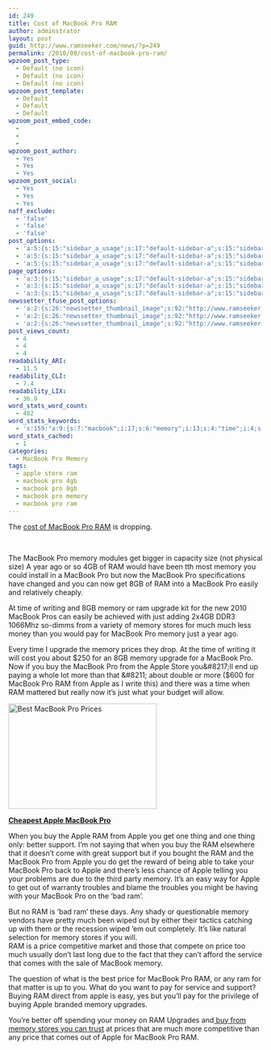 ```yaml
---
id: 249
title: Cost of MacBook Pro RAM
author: adminstrator
layout: post
guid: http://www.ramseeker.com/news/?p=249
permalink: /2010/08/cost-of-macbook-pro-ram/
wpzoom_post_type:
  - Default (no icon)
  - Default (no icon)
  - Default (no icon)
wpzoom_post_template:
  - Default
  - Default
  - Default
wpzoom_post_embed_code:
  - 
  - 
  - 
wpzoom_post_author:
  - Yes
  - Yes
  - Yes
wpzoom_post_social:
  - Yes
  - Yes
  - Yes
naff_exclude:
  - 'false'
  - 'false'
  - 'false'
post_options:
  - 'a:5:{s:15:"sidebar_a_usage";s:17:"default-sidebar-a";s:15:"sidebar_b_usage";s:17:"default-sidebar-b";s:9:"hwa_usage";s:17:"default-headerbar";s:8:"ad_above";s:0:"";s:8:"ad_below";s:0:"";}'
  - 'a:5:{s:15:"sidebar_a_usage";s:17:"default-sidebar-a";s:15:"sidebar_b_usage";s:17:"default-sidebar-b";s:9:"hwa_usage";s:17:"default-headerbar";s:8:"ad_above";s:0:"";s:8:"ad_below";s:0:"";}'
  - 'a:5:{s:15:"sidebar_a_usage";s:17:"default-sidebar-a";s:15:"sidebar_b_usage";s:17:"default-sidebar-b";s:9:"hwa_usage";s:17:"default-headerbar";s:8:"ad_above";s:0:"";s:8:"ad_below";s:0:"";}'
page_options:
  - 'a:3:{s:15:"sidebar_a_usage";s:17:"default-sidebar-a";s:15:"sidebar_b_usage";s:17:"default-sidebar-b";s:9:"hwa_usage";s:17:"default-headerbar";}'
  - 'a:3:{s:15:"sidebar_a_usage";s:17:"default-sidebar-a";s:15:"sidebar_b_usage";s:17:"default-sidebar-b";s:9:"hwa_usage";s:17:"default-headerbar";}'
  - 'a:3:{s:15:"sidebar_a_usage";s:17:"default-sidebar-a";s:15:"sidebar_b_usage";s:17:"default-sidebar-b";s:9:"hwa_usage";s:17:"default-headerbar";}'
newssetter_tfuse_post_options:
  - 'a:2:{s:26:"newssetter_thumbnail_image";s:92:"http://www.ramseeker.com/wp-content/uploads/2010/08/Screen-shot-2011-03-25-at-3.05.45-PM.png";s:24:"newssetter_disable_image";s:4:"true";}'
  - 'a:2:{s:26:"newssetter_thumbnail_image";s:92:"http://www.ramseeker.com/wp-content/uploads/2010/08/Screen-shot-2011-03-25-at-3.05.45-PM.png";s:24:"newssetter_disable_image";s:4:"true";}'
  - 'a:2:{s:26:"newssetter_thumbnail_image";s:92:"http://www.ramseeker.com/wp-content/uploads/2010/08/Screen-shot-2011-03-25-at-3.05.45-PM.png";s:24:"newssetter_disable_image";s:4:"true";}'
post_views_count:
  - 4
  - 4
  - 4
readability_ARI:
  - 11.5
readability_CLI:
  - 7.4
readability_LIX:
  - 36.9
word_stats_word_count:
  - 482
word_stats_keywords:
  - 's:159:"a:9:{s:7:"macbook";i:17;s:6:"memory";i:13;s:4:"time";i:4;s:7:"upgrade";i:3;s:4:"just";i:3;s:6:"stores";i:3;s:5:"apple";i:12;s:7:"support";i:3;s:5:"price";i:4;}";'
word_stats_cached:
  - 1
categories:
  - MacBook Pro Memory
tags:
  - apple store ram
  - macbook pro 4gb
  - macbook pro 8gb
  - macbook pro memory
  - macbook pro ram
---
```

<div style="float: right; margin-right: 5px;">
</div>

<div style="float: right; margin-right: 5px;">
</div>

<div style="float: right; margin-right: 5px;">
</div>

The [cost of MacBook Pro RAM][1] is dropping.

&nbsp;

The MacBook Pro memory modules get bigger in capacity size (not physical size) A year ago or so 4GB of RAM would have been tth most memory you could install in a MacBook Pro but now the MacBook Pro specifications have changed and you can now get 8GB of RAM into a MacBook Pro easily and relatively cheaply.

At time of writing and 8GB memory or ram upgrade kit for the new 2010 MacBook Pros can easily be achieved with just adding 2x4GB DDR3 1066Mhz so-dimms from a variety of memory stores for much much less money than you would pay for MacBook Pro memory just a year ago.

Every time I upgrade the memory prices they drop. At the time of writing it will cost you about $250 for an 8GB memory upgrade for a MacBook Pro. Now if you buy the MacBook Pro from the Apple Store you&#8217;ll end up paying a whole lot more than that &#8211; about double or more ($600 for MacBook Pro RAM from Apple as I write this) and there was a time when RAM mattered but really now it&#8217;s just what your budget will allow.

[<img title="Cheapest Apple MacBook Pro" src="http://www.ramseeker.com/wp-content/uploads/2010/08/Screen-shot-2011-03-25-at-3.05.45-PM.png" alt="Best MacBook Pro Prices" width="294" height="209" />][2]

**[Cheapest Apple MacBook Pro][2]**

When you buy the Apple RAM from Apple you get one thing and one thing only: better support. I&#8217;m not saying that when you buy the RAM elsewhere that it doesn&#8217;t come with great support but if you bought the RAM and the MacBook Pro from Apple you do get the reward of being able to take your MacBook Pro back to Apple and there&#8217;s less chance of Apple telling you your problems are due to the third party memory. It&#8217;s an easy way for Apple to get out of warranty troubles and blame the troubles you might be having with your MacBook Pro on the &#8216;bad ram&#8217;.

But no RAM is &#8216;bad ram&#8217; these days. Any shady or questionable memory vendors have pretty much been wiped out by either their tactics catching up with them or the recession wiped &#8217;em out completely. It&#8217;s like natural selection for memory stores if you will.  
RAM is a price competitive market and those that compete on price too much usually don&#8217;t last long due to the fact that they can&#8217;t afford the service that comes with the sale of MacBook memory.

The question of what is the best price for MacBook Pro RAM, or any ram for that matter is up to you. What do you want to pay for service and support? Buying RAM direct from apple is easy, yes but you&#8217;ll pay for the privilege of buying Apple branded memory upgrades.

You&#8217;re better off spending your money on RAM Upgrades and[ buy from memory stores you can trust][3] at prices that are much more competitive than any price that comes out of Apple for MacBook Pro RAM.

 [1]: http://www.ramseeker.com/memory/MacBook_Pro_KITS_(1066_DDR3)/
 [2]: http://www.amazon.com/gp/product/B002QQ8H8I/ref=as_li_ss_tl?ie=UTF8&tag=ramseeker-20&linkCode=as2&camp=1789&creative=390957&creativeASIN=B002QQ8H8I
 [3]: http://www.ramseeeker.com